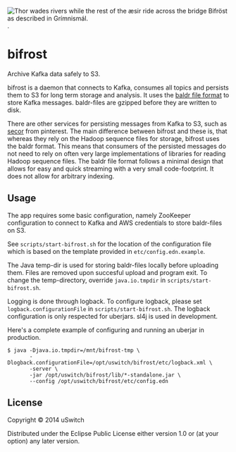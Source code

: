 ![Thor wades rivers while the rest of the æsir ride across the bridge Bifröst as described in Grímnismál.](http://upload.wikimedia.org/wikipedia/commons/thumb/b/bc/Thor_wades_while_the_%C3%A6sir_ride_by_Fr%C3%B8lich.jpg/559px-Thor_wades_while_the_%C3%A6sir_ride_by_Fr%C3%B8lich.jpg).

# bifrost

Archive Kafka data safely to S3.

bifrost is a daemon that connects to Kafka, consumes all topics and
persists them to S3 for long term storage and analysis. It uses the
[baldr file format](https://github.com/uswitch/baldr) to store Kafka
messages. baldr-files are gzipped before they are written to disk.

There are other services for persisting messages from Kafka to S3, such
as [secor](https://github.com/pinterest/secor) from pinterest. The main
difference between bifrost and these is, that whereas they rely on the
Hadoop sequence files for storage, bifrost uses the baldr format. This
means that consumers of the persisted messages do not need to rely on
often very large implementations of libraries for reading Hadoop
sequence files. The baldr file format follows a minimal design that
allows for easy and quick streaming with a very small code-footprint. It
does not allow for arbitrary indexing.

## Usage

The app requires some basic configuration, namely ZooKeeper
configuration to connect to Kafka and AWS credentials to store
baldr-files on S3. 

See `scripts/start-bifrost.sh` for the location of the configuration file
 which is based on the template provided in `etc/config.edn.example`.

The Java temp-dir is used for storing baldr-files locally before
uploading them. Files are removed upon succesful upload and program
exit. To change the temp-directory, override `java.io.tmpdir` 
in `scripts/start-bifrost.sh`.

Logging is done through logback. To configure logback, please set
`logback.configurationFile` in `scripts/start-bifrost.sh`. 
The logback configuration is only respected
for uberjars. sl4j is used in development.

Here's a complete example of configuring and running an uberjar in
production.

    $ java -Djava.io.tmpdir=/mnt/bifrost-tmp \
           -Dlogback.configurationFile=/opt/uswitch/bifrost/etc/logback.xml \
           -server \
           -jar /opt/uswitch/bifrost/lib/*-standalone.jar \
           --config /opt/uswitch/bifrost/etc/config.edn

## License

Copyright © 2014 uSwitch

Distributed under the Eclipse Public License either version 1.0 or (at
your option) any later version.
